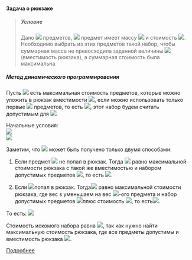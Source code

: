 #### Задача о рюкзаке

> ##### Условие
> Дано <img src="https://latex.codecogs.com/gif.latex?N"/> предметов, <img src="https://latex.codecogs.com/gif.latex?n_i"/>
> предмет имеет массу <img src="https://latex.codecogs.com/gif.latex?w_i>0"/> 
> и стоимость <img src="https://latex.codecogs.com/gif.latex?p_i>0"/>. 
> Необходимо выбрать из этих предметов такой набор, чтобы 
> суммарная масса не превосходила заданной величины <img src="https://latex.codecogs.com/gif.latex?W"/> (вместимость рюкзака), 
> а суммарная стоимость была максимальна.

##### Метод динамического программирования
Пусть <img src="https://latex.codecogs.com/gif.latex?A(k,s)"/> есть максимальная стоимость предметов, 
которые можно уложить в рюкзак вместимости <img src="https://latex.codecogs.com/gif.latex?s"/>, 
если можно использовать только первые <img src="https://latex.codecogs.com/gif.latex?k"/> предметов, 
то есть <img src="https://latex.codecogs.com/gif.latex?\{n_1,n_2,…,n_k\}"/>, этот 
набор будем считать допустимым для <img src="https://latex.codecogs.com/gif.latex?A(k,s)"/>.<br>

Начальные условия: <br>
<img src="https://latex.codecogs.com/gif.latex?A(k,0)=0"/> <br>
<img src="https://latex.codecogs.com/gif.latex?A(0,s)=0"/> <br>

Заметим, что <img src="https://latex.codecogs.com/gif.latex?A(k,s)"/> может быть получено только двумя способами:<br>
1. Если предмет <img src="https://latex.codecogs.com/gif.latex?k"/> не попал в рюкзак. 
Тогда <img src="https://latex.codecogs.com/gif.latex?A(k,s)"/> равно максимальной стоимости рюкзака с такой же вместимостью и набором допустимых 
предметов <img src="https://latex.codecogs.com/gif.latex?\{n_1,n_2,…,n_k−1\}"/>, то есть <img src="https://latex.codecogs.com/gif.latex?A(k,s)=A(k−1,s)"/>.

2. Если <img src="https://latex.codecogs.com/gif.latex?k"/>попал в рюкзак. Тогда<img src="https://latex.codecogs.com/gif.latex?A(k,s)"/> равно максимальной стоимости рюкзака, 
где вес s уменьшаем на вес <img src="https://latex.codecogs.com/gif.latex?k"/>-ого предмета и набор допустимых 
предметов <img src="https://latex.codecogs.com/gif.latex?\{n_1,n_2,…,n_k−1\}"/>плюс стоимость <img src="https://latex.codecogs.com/gif.latex?k"/>, то есть<img src="https://latex.codecogs.com/gif.latex?A(k−1,s−w_k)+pk"/>.

То есть: <img src="https://latex.codecogs.com/gif.latex?A(k,s)=max(A(k−1,s),A(k−1,s−w_k)+p_k)"/>

Стоимость искомого набора равна <img src="https://latex.codecogs.com/gif.latex?A(N,W)"/>, так как нужно найти максимальную стоимость рюкзака, 
где все предметы допустимы и вместимость рюкзака <img src="https://latex.codecogs.com/gif.latex?W"/>.

[Подробнее](https://neerc.ifmo.ru/wiki/index.php?title=%D0%97%D0%B0%D0%B4%D0%B0%D1%87%D0%B0_%D0%BE_%D1%80%D1%8E%D0%BA%D0%B7%D0%B0%D0%BA%D0%B5)
